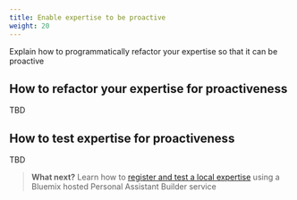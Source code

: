 ```yaml
---
title: Enable expertise to be proactive
weight: 20
---
```

Explain how to programmatically refactor your expertise so that it can be proactive

## How to refactor your expertise for proactiveness
TBD



## How to test expertise for proactiveness
TBD

 > **What next?** Learn how to [register and test a local expertise]({{site.baseurl}}/expertise/develop-locally/) using a Bluemix hosted Personal Assistant Builder service   
